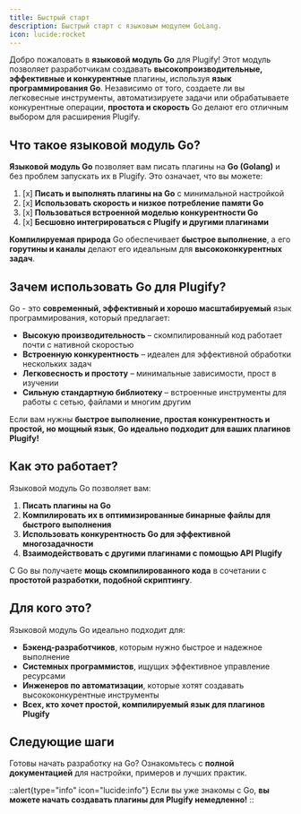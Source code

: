 ```yaml
---
title: Быстрый старт
description: Быстрый старт с языковым модулем GoLang.
icon: lucide:rocket
---
```


Добро пожаловать в **языковой модуль Go** для Plugify! Этот модуль позволяет разработчикам создавать **высокопроизводительные, эффективные и конкурентные** плагины, используя **язык программирования Go**. Независимо от того, создаете ли вы легковесные инструменты, автоматизируете задачи или обрабатываете конкурентные операции, **простота и скорость** Go делают его отличным выбором для расширения Plugify.

## Что такое языковой модуль Go?

**Языковой модуль Go** позволяет вам писать плагины на **Go (Golang)** и без проблем запускать их в Plugify. Это означает, что вы можете:

1. [x] **Писать и выполнять плагины на Go** с минимальной настройкой
2. [x] **Использовать скорость и низкое потребление памяти Go**
3. [x] **Пользоваться встроенной моделью конкурентности Go**
4. [x] **Бесшовно интегрироваться с Plugify и другими плагинами**

**Компилируемая природа** Go обеспечивает **быстрое выполнение**, а его **горутины и каналы** делают его идеальным для **высококонкурентных задач**.

## Зачем использовать Go для Plugify?

Go - это **современный, эффективный и хорошо масштабируемый** язык программирования, который предлагает:

* **Высокую производительность** – скомпилированный код работает почти с нативной скоростью
* **Встроенную конкурентность** – идеален для эффективной обработки нескольких задач
* **Легковесность и простоту** – минимальные зависимости, прост в изучении
* **Сильную стандартную библиотеку** – встроенные инструменты для работы с сетью, файлами и многим другим

Если вам нужны **быстрое выполнение, простая конкурентность и простой, но мощный язык**, **Go идеально подходит для ваших плагинов Plugify!**

## Как это работает?

Языковой модуль Go позволяет вам:

1. **Писать плагины на Go**
2. **Компилировать их в оптимизированные бинарные файлы для быстрого выполнения**
3. **Использовать конкурентность Go для эффективной многозадачности**
4. **Взаимодействовать с другими плагинами с помощью API Plugify**

С Go вы получаете **мощь скомпилированного кода** в сочетании с **простотой разработки, подобной скриптингу**.

## Для кого это?

Языковой модуль Go идеально подходит для:

* **Бэкенд-разработчиков**, которым нужно быстрое и надежное выполнение
* **Системных программистов**, ищущих эффективное управление ресурсами
* **Инженеров по автоматизации**, которые хотят создавать высококонкурентные инструменты
* **Всех, кто хочет простой, компилируемый язык для плагинов Plugify**

## Следующие шаги

Готовы начать разработку на Go? Ознакомьтесь с **полной документацией** для настройки, примеров и лучших практик.

::alert{type="info" icon="lucide:info"}
Если вы уже знакомы с Go, **вы можете начать создавать плагины для Plugify немедленно!**
::